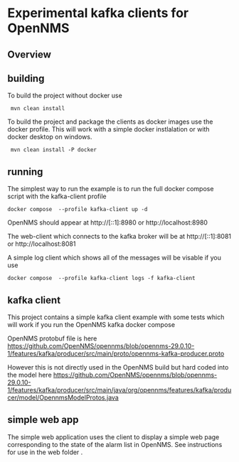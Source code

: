 # Experimental kafka clients for OpenNMS

## Overview

## building

To build the project without docker use

```
 mvn clean install
```

To build the project and package the clients as docker images use the docker profile.
This will work with a simple docker instlalation or with docker desktop on windows.

```
 mvn clean install -P docker
```

## running

The simplest way to run the example is to run the full docker compose script with the kafka-client profile  

```
docker compose  --profile kafka-client up -d
```
OpenNMS should appear at
http://[::1]:8980
or
http://localhost:8980

The web-client which connects to the kafka broker will be at
http://[::1]:8081
or
http://localhost:8081

A simple log client which shows all of the messages will be visable if you use

```
docker compose  --profile kafka-client logs -f kafka-client
```



## kafka client

This project contains a simple kafka client example with some tests which will work if you run the OpenNMS kafka docker compose

OpenNMS protobuf file is here 
https://github.com/OpenNMS/opennms/blob/opennms-29.0.10-1/features/kafka/producer/src/main/proto/opennms-kafka-producer.proto

However this is not directly used in the OpenNMS build but hard coded into the model here
https://github.com/OpenNMS/opennms/blob/opennms-29.0.10-1/features/kafka/producer/src/main/java/org/opennms/features/kafka/producer/model/OpennmsModelProtos.java

## simple web app

The simple web application uses the client to display a simple web page corresponding to the state of the alarm list in OpenNMS.
See instructions for use in the web folder .
